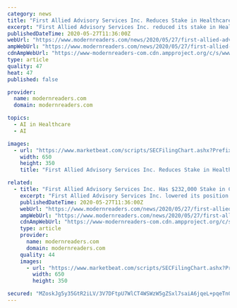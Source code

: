 ```yaml
---
category: news
title: "First Allied Advisory Services Inc. Reduces Stake in Healthcare Trust Of America Inc (NYSE:HTA)"
excerpt: "First Allied Advisory Services Inc. reduced its stake in Healthcare Trust Of America Inc (NYSE:HTA) by 6.8% in the 1st quarter, Holdings Channel reports. The institutional investor owned 9,126 shares of the real estate investment trust’s stock after selling 661 shares during the period."
publishedDateTime: 2020-05-27T11:36:00Z
webUrl: "https://www.modernreaders.com/news/2020/05/27/first-allied-advisory-services-inc-reduces-stake-in-healthcare-trust-of-america-inc-nysehta.html"
ampWebUrl: "https://www.modernreaders.com/news/2020/05/27/first-allied-advisory-services-inc-reduces-stake-in-healthcare-trust-of-america-inc-nysehta.html/amp"
cdnAmpWebUrl: "https://www-modernreaders-com.cdn.ampproject.org/c/s/www.modernreaders.com/news/2020/05/27/first-allied-advisory-services-inc-reduces-stake-in-healthcare-trust-of-america-inc-nysehta.html/amp"
type: article
quality: 47
heat: 47
published: false

provider:
  name: modernreaders.com
  domain: modernreaders.com

topics:
  - AI in Healthcare
  - AI

images:
  - url: "https://www.marketbeat.com/scripts/SECFilingChart.ashx?Prefix=NYSE&Symbol=HTA"
    width: 650
    height: 350
    title: "First Allied Advisory Services Inc. Reduces Stake in Healthcare Trust Of America Inc (NYSE:HTA)"

related:
  - title: "First Allied Advisory Services Inc. Has $232,000 Stake in Community Healthcare Trust Inc (NYSE:CHCT)"
    excerpt: "First Allied Advisory Services Inc. lowered its position in Community Healthcare Trust Inc (NYSE:CHCT) by 16.4% during the first quarter, according to its most recent filing with the SEC. The firm owned 6,"
    publishedDateTime: 2020-05-27T11:36:00Z
    webUrl: "https://www.modernreaders.com/news/2020/05/27/first-allied-advisory-services-inc-has-232000-stake-in-community-healthcare-trust-inc-nysechct.html"
    ampWebUrl: "https://www.modernreaders.com/news/2020/05/27/first-allied-advisory-services-inc-has-232000-stake-in-community-healthcare-trust-inc-nysechct.html/amp"
    cdnAmpWebUrl: "https://www-modernreaders-com.cdn.ampproject.org/c/s/www.modernreaders.com/news/2020/05/27/first-allied-advisory-services-inc-has-232000-stake-in-community-healthcare-trust-inc-nysechct.html/amp"
    type: article
    provider:
      name: modernreaders.com
      domain: modernreaders.com
    quality: 44
    images:
      - url: "https://www.marketbeat.com/scripts/SECFilingChart.ashx?Prefix=NYSE&Symbol=CHCT"
        width: 650
        height: 350

secured: "MZoskJg5y35GtR2iLV/3V7DFtpU7WlCT4WSWzW5gZSxl7saiA6jqeL+pqeTn07aIuyQMXBjYEaZuS1oDvWdIaByeeNcTUBy/MNOViFEDhHCxSKBxPR46yw3mDfV6PyuFBM/QxC5r4anJZQ56YDtapT44chN2PoxulTwOfyLrIsQLYnGRTkh1uOYcNL7929UwUOyzxpMKH0eCbphLpx6by2BcnFzfZ6rc6kWUpKCtwJk4yvfc/Rszi4eLPvms03YXm9ZdJr4e4/eKSKeLiXC5eKX79FM0SAP2z5iovWlxGyLFwXuMeYOZacfm/yqnH+OL;T7HzgEwNQ4EqCFldKLlr5g=="
---
```


